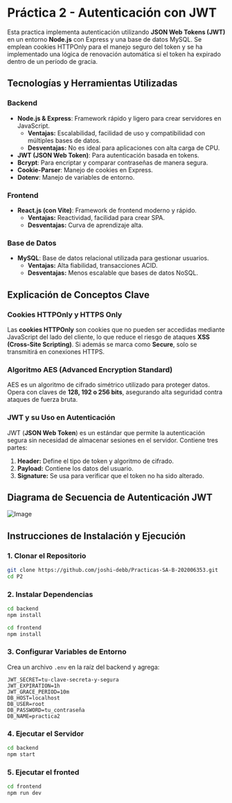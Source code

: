 # Práctica 2 - Autenticación con JWT

Esta practica implementa autenticación utilizando **JSON Web Tokens (JWT)** en un entorno **Node.js** con Express y una base de datos MySQL. Se emplean cookies HTTPOnly para el manejo seguro del token y se ha implementado una lógica de renovación automática si el token ha expirado dentro de un período de gracia.

## Tecnologías y Herramientas Utilizadas
### **Backend**
- **Node.js & Express**: Framework rápido y ligero para crear servidores en JavaScript.
  - **Ventajas:** Escalabilidad, facilidad de uso y compatibilidad con múltiples bases de datos.
  - **Desventajas:** No es ideal para aplicaciones con alta carga de CPU.
- **JWT (JSON Web Token)**: Para autenticación basada en tokens.
- **Bcrypt**: Para encriptar y comparar contraseñas de manera segura.
- **Cookie-Parser**: Manejo de cookies en Express.
- **Dotenv**: Manejo de variables de entorno.

### **Frontend**
- **React.js (con Vite)**: Framework de frontend moderno y rápido.
  - **Ventajas:** Reactividad, facilidad para crear SPA.
  - **Desventajas:** Curva de aprendizaje alta.

### **Base de Datos**
- **MySQL**: Base de datos relacional utilizada para gestionar usuarios.
  - **Ventajas:** Alta fiabilidad, transacciones ACID.
  - **Desventajas:** Menos escalable que bases de datos NoSQL.

## Explicación de Conceptos Clave
### **Cookies HTTPOnly y HTTPS Only**
Las **cookies HTTPOnly** son cookies que no pueden ser accedidas mediante JavaScript del lado del cliente, lo que reduce el riesgo de ataques **XSS (Cross-Site Scripting)**. Si además se marca como **Secure**, solo se transmitirá en conexiones HTTPS.

### **Algoritmo AES (Advanced Encryption Standard)**
AES es un algoritmo de cifrado simétrico utilizado para proteger datos. Opera con claves de **128, 192 o 256 bits**, asegurando alta seguridad contra ataques de fuerza bruta.

### **JWT y su Uso en Autenticación**
JWT (**JSON Web Token**) es un estándar que permite la autenticación segura sin necesidad de almacenar sesiones en el servidor. Contiene tres partes:
1. **Header:** Define el tipo de token y algoritmo de cifrado.
2. **Payload:** Contiene los datos del usuario.
3. **Signature:** Se usa para verificar que el token no ha sido alterado.

## Diagrama de Secuencia de Autenticación JWT

![Image](https://github.com/user-attachments/assets/a16915ad-4ea0-4e07-8983-7e3bb3aa31d7)

## Instrucciones de Instalación y Ejecución
### **1️. Clonar el Repositorio**
```sh
git clone https://github.com/joshi-debb/Practicas-SA-B-202006353.git
cd P2
```

### **2. Instalar Dependencias**

```sh
cd backend
npm install
```
```sh
cd frontend
npm install
```

### **3. Configurar Variables de Entorno**
Crea un archivo `.env` en la raíz del backend y agrega:
```env
JWT_SECRET=tu-clave-secreta-y-segura
JWT_EXPIRATION=1h
JWT_GRACE_PERIOD=10m
DB_HOST=localhost
DB_USER=root
DB_PASSWORD=tu_contraseña
DB_NAME=practica2
```

### **4️. Ejecutar el Servidor**

```sh
cd backend
npm start
```

### **5️. Ejecutar el fronted**

```sh
cd frontend
npm run dev
```


